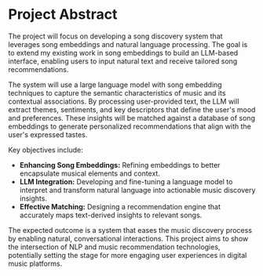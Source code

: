 # Project Abstract

The project will focus on developing a song discovery system that leverages song embeddings and natural language processing. The goal is to extend my existing work in song embeddings to build an LLM-based interface, enabling users to input natural text and receive tailored song recommendations.

The system will use a large language model with song embedding techniques to capture the semantic characteristics of music and its contextual associations. By processing user-provided text, the LLM will extract themes, sentiments, and key descriptors that define the user's mood and preferences. These insights will be matched against a database of song embeddings to generate personalized recommendations that align with the user's expressed tastes.

Key objectives include:
- **Enhancing Song Embeddings:** Refining embeddings to better encapsulate musical elements and context.
- **LLM Integration:** Developing and fine-tuning a language model to interpret and transform natural language into actionable music discovery insights.
- **Effective Matching:** Designing a recommendation engine that accurately maps text-derived insights to relevant songs.

The expected outcome is a system that eases the music discovery process by enabling natural, conversational interactions. This project aims to show the intersection of NLP and music recommendation technologies, potentially setting the stage for more engaging user experiences in digital music platforms.
